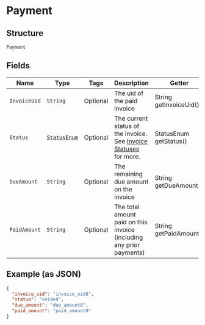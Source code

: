 
# Payment

## Structure

`Payment`

## Fields

| Name | Type | Tags | Description | Getter | Setter |
|  --- | --- | --- | --- | --- | --- |
| `InvoiceUid` | `String` | Optional | The uid of the paid invoice | String getInvoiceUid() | setInvoiceUid(String invoiceUid) |
| `Status` | [`StatusEnum`](../../doc/models/status-enum.md) | Optional | The current status of the invoice. See [Invoice Statuses](https://chargify.zendesk.com/hc/en-us/articles/4407737494171#line-item-breakdowns) for more. | StatusEnum getStatus() | setStatus(StatusEnum status) |
| `DueAmount` | `String` | Optional | The remaining due amount on the invoice | String getDueAmount() | setDueAmount(String dueAmount) |
| `PaidAmount` | `String` | Optional | The total amount paid on this invoice (including any prior payments) | String getPaidAmount() | setPaidAmount(String paidAmount) |

## Example (as JSON)

```json
{
  "invoice_uid": "invoice_uid8",
  "status": "voided",
  "due_amount": "due_amount0",
  "paid_amount": "paid_amount0"
}
```


